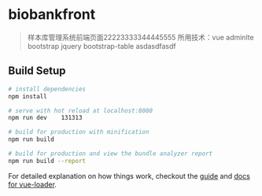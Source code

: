 # biobankfront

> 样本库管理系统前端页面22223333344445555
> 所用技术：vue adminlte bootstrap jquery bootstrap-table asdasdfasdf

## Build Setup

``` bash
# install dependencies
npm install

# serve with hot reload at localhost:8080
npm run dev    131313

# build for production with minification
npm run build

# build for production and view the bundle analyzer report
npm run build --report
```

For detailed explanation on how things work, checkout the [guide](http://vuejs-templates.github.io/webpack/) and [docs for vue-loader](http://vuejs.github.io/vue-loader).
